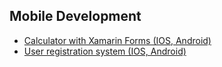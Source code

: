 ## Mobile Development

* [Calculator with Xamarin Forms (IOS, Android)](https://github.com/HakobyanAni/Mobile-Development/tree/master/MobileProject)
* [User registration system (IOS, Android)](https://github.com/HakobyanAni/Mobile-Development/tree/master/SimpleTutorial)
